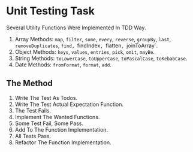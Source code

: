 # Unit Testing Task
Several Utility Functions Were Implemented In TDD Way.
1. Array Methods: `map`, `filter`, `some`, `every`, `reverse`, `groupBy`, `last`, `removeDuplicates`, `find, `findIndex`, `flatten`, `joinToArray`.
2. Object Methods: `keys`, `values`, `entries`, `pick`, `omit`, `mayBe`.
3. String Methods: `toLowerCase`, `toUpperCase`, `toPascalCase`, `toKebabCase`.
4. Date Methods: `fromFormat`, `format`, `add`.
## The Method
1. Write The Test As Todos.
2. Write The Test Actual Expectation Function.
3. The Test Fails.
4. Implement The Wanted Functions.
5. Some Test Fail, Some Pass.
6. Add To The Function Implementation.
7. All Tests Pass.
8. Refactor The Function Implementation.
